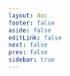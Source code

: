 ```yaml
---
layout: doc
footer: false
aside: false
editLink: false
next: false
prev: false
sidebar: true
---
```

<script setup>
import { computed } from 'vue'
import { useData } from 'vitepress'
import IconPreview from '../.vitepress/theme/components/icons/IconPreview.vue'
import IconInfo from '../.vitepress/theme/components/icons/IconInfo.vue'
import CodeGroup from '../.vitepress/theme/components/base/CodeGroup.vue'
import VPButton from 'vitepress/dist/client/theme-default/components/VPButton.vue';
import { data } from './codeExamples.data'
import { camelCase, startCase } from 'lodash-es'

const { params } = useData()

const tabs = computed(() => data.codeExamples?.map(
  (codeExample) => codeExample.title) ?? []
)

const codeExample = computed(() => data.codeExamples?.map(
    (codeExample) => {
      const pascalCase = startCase(camelCase( params.value.name)).replace(/\s/g, '')
      return codeExample.code.replace(/PascalCase/g, pascalCase).replace(/Name/g, params.value.name)
    }
  ).join('') ?? []
)
</script>

<div :class="$style.layout">
  <div>
    <IconPreview
      :name="$params.name"
      :iconNode="$params.iconNode"
      :class="$style.preview"
    />
  </div>
  <IconInfo :icon="$params"/>
</div>

<CodeGroup :groups="tabs" groupName="icon-code-example">
  <div
    class="blocks"
    v-html="codeExample"
  />
</CodeGroup>

<style module>
  .preview {
    margin-bottom: 24px;
    max-width: 240px;
  }

  .layout {
    align-items: flex-start;
  }

  @media (min-width: 640px) {
    .layout {
      align-items: flex-start;
      display: grid;
      grid-template-columns: 240px minmax(0, 1fr);
      gap: 24px;
    }

    .preview {
      margin: 0 auto;
    }
  }
</style>
